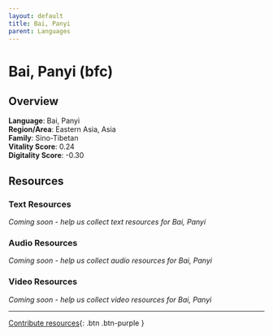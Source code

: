 ```yaml
---
layout: default
title: Bai, Panyi
parent: Languages
---
```


# Bai, Panyi (bfc)

## Overview

**Language**: Bai, Panyi  
**Region/Area**: Eastern Asia, Asia  
**Family**: Sino-Tibetan  
**Vitality Score**: 0.24  
**Digitality Score**: -0.30  

## Resources

### Text Resources
*Coming soon - help us collect text resources for Bai, Panyi*

### Audio Resources
*Coming soon - help us collect audio resources for Bai, Panyi*

### Video Resources
*Coming soon - help us collect video resources for Bai, Panyi*

---

[Contribute resources](https://fairtrain.github.io/){: .btn .btn-purple }

